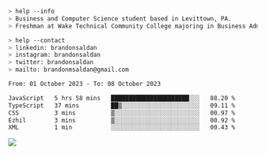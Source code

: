 ````bash
> help --info
> Business and Computer Science student based in Levittown, PA.
> Freshman at Wake Technical Community College majoring in Business Administration.
````

````bash
> help --contact
> linkedin: brandonsaldan
> instagram: brandonsaldan
> twitter: brandonsaldan
> mailto: brandonmsaldan@gmail.com
````

<!--START_SECTION:waka-->

```txt
From: 01 October 2023 - To: 08 October 2023

JavaScript   5 hrs 58 mins   ██████████████████████░░░   88.20 %
TypeScript   37 mins         ██▒░░░░░░░░░░░░░░░░░░░░░░   09.11 %
CSS          3 mins          ▒░░░░░░░░░░░░░░░░░░░░░░░░   00.97 %
Ezhil        3 mins          ▒░░░░░░░░░░░░░░░░░░░░░░░░   00.92 %
XML          1 min           ░░░░░░░░░░░░░░░░░░░░░░░░░   00.43 %
```

<!--END_SECTION:waka-->

![](https://komarev.com/ghpvc/?username=brandonsaldan&color=6A8AFF)
